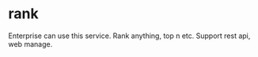 # rank

Enterprise can use this service. Rank anything, top n etc. Support rest api, web manage.



